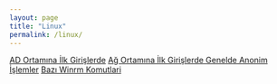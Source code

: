 ```yaml
---
layout: page
title: "Linux"
permalink: /linux/
---
```


[AD Ortamına İlk Girişlerde](/linux/ad-ortamina-giris/)
[Ağ Ortamına İlk Girişlerde Genelde Anonim İşlemler](/linux/aga-ilk-giris/)
[Bazı Winrm Komutlari](/linux/winrm-komutlari/)
